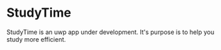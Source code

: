 # StudyTime

StudyTime is an uwp app under development. It's purpose is to help you study more efficient.
